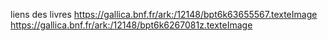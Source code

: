 liens des livres 
https://gallica.bnf.fr/ark:/12148/bpt6k63655567.texteImage
https://gallica.bnf.fr/ark:/12148/bpt6k6267081z.texteImage
